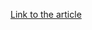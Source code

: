 [Link to the article](https://id-ransomware.blogspot.com/2020/01/thecursedmurderer-ransomware.html)
